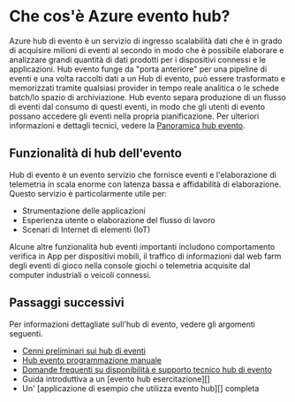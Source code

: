 <properties
    pageTitle="Che cos'è Azure evento hub? | Microsoft Azure"
    description="Panoramica e la descrizione di Azure evento hub"
    services="event-hubs"
    documentationCenter=".net"
    authors="sethmanheim"
    manager="timlt"
    editor=""/>

<tags
    ms.service="event-hubs"
    ms.workload="na"
    ms.tgt_pltfrm="na"
    ms.devlang="na"
    ms.topic="get-started-article"
    ms.date="08/17/2016"
    ms.author="sethm"/>

# <a name="what-is-azure-event-hubs"></a>Che cos'è Azure evento hub?

Azure hub di evento è un servizio di ingresso scalabilità dati che è in grado di acquisire milioni di eventi al secondo in modo che è possibile elaborare e analizzare grandi quantità di dati prodotti per i dispositivi connessi e le applicazioni. Hub evento funge da "porta anteriore" per una pipeline di eventi e una volta raccolti dati a un Hub di evento, può essere trasformato e memorizzati tramite qualsiasi provider in tempo reale analitica o le schede batch/lo spazio di archiviazione. Hub evento separa produzione di un flusso di eventi dal consumo di questi eventi, in modo che gli utenti di evento possano accedere gli eventi nella propria pianificazione. Per ulteriori informazioni e dettagli tecnici, vedere la [Panoramica hub evento](event-hubs-overview.md).

## <a name="event-hubs-capabilities"></a>Funzionalità di hub dell'evento

Hub di evento è un evento servizio che fornisce eventi e l'elaborazione di telemetria in scala enorme con latenza bassa e affidabilità di elaborazione. Questo servizio è particolarmente utile per:

- Strumentazione delle applicazioni
- Esperienza utente o elaborazione del flusso di lavoro
- Scenari di Internet di elementi (IoT)

Alcune altre funzionalità hub eventi importanti includono comportamento verifica in App per dispositivi mobili, il traffico di informazioni dal web farm degli eventi di gioco nella console giochi o telemetria acquisite dal computer industriali o veicoli connessi.

## <a name="next-steps"></a>Passaggi successivi

Per informazioni dettagliate sull'hub di evento, vedere gli argomenti seguenti.

- [Cenni preliminari sui hub di eventi](event-hubs-overview.md)
- [Hub evento programmazione manuale](event-hubs-programming-guide.md)
- [Domande frequenti su disponibilità e supporto tecnico hub di evento](event-hubs-availability-and-support-faq.md)
- Guida introduttiva a un [evento hub esercitazione][]
- Un' [applicazione di esempio che utilizza evento hub][] completa

[Esercitazione hub di evento]: event-hubs-csharp-ephcs-getstarted.md
[applicazione di esempio che utilizza hub di evento]: https://code.msdn.microsoft.com/Service-Bus-Event-Hub-286fd097

